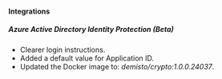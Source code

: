 
#### Integrations
##### Azure Active Directory Identity Protection (Beta)
- Clearer login instructions.
- Added a default value for Application ID. 
- Updated the Docker image to: *demisto/crypto:1.0.0.24037*.
